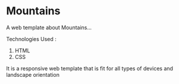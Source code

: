 # Mountains
A web template about Mountains...

Technologies Used :
1. HTML
2. CSS

It is a responsive web template that is fit for all types of devices and landscape orientation

